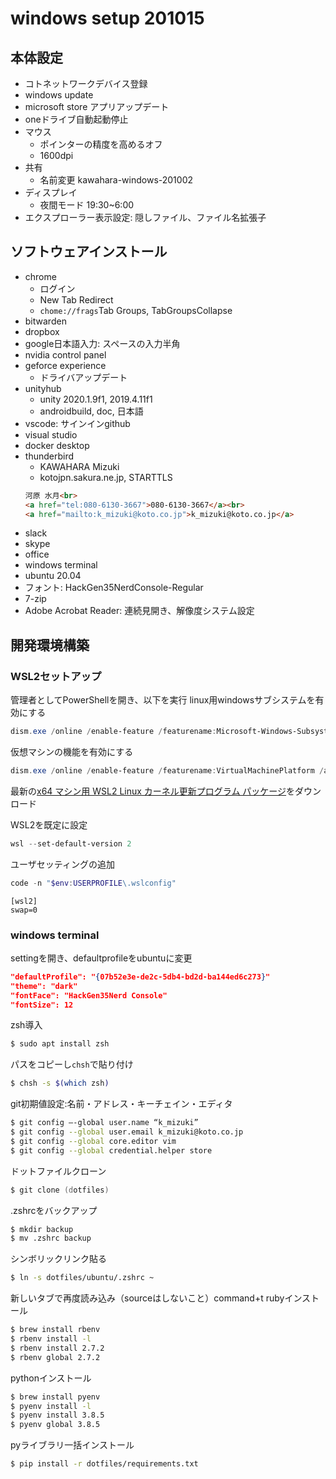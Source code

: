 # windows setup 201015

## 本体設定
* コトネットワークデバイス登録
* windows update
* microsoft store アプリアップデート
* oneドライブ自動起動停止
* マウス
    - ポインターの精度を高めるオフ
    - 1600dpi
* 共有
    - 名前変更 kawahara-windows-201002
* ディスプレイ
    - 夜間モード 19:30~6:00
* エクスプローラー表示設定: 隠しファイル、ファイル名拡張子

## ソフトウェアインストール
* chrome
    - ログイン
    - New Tab Redirect
    - `chome://frags`Tab Groups, TabGroupsCollapse
* bitwarden
* dropbox
* google日本語入力: スペースの入力半角
* nvidia control panel
* geforce experience
    - ドライバアップデート
* unityhub
    - unity 2020.1.9f1, 2019.4.11f1
    - androidbuild, doc, 日本語
* vscode: サインインgithub
* visual studio
* docker desktop
* thunderbird
    - KAWAHARA Mizuki
    - kotojpn.sakura.ne.jp, STARTTLS
    ```html
    河原 水月<br>
    <a href="tel:080-6130-3667">080-6130-3667</a><br>
    <a href="mailto:k_mizuki@koto.co.jp">k_mizuki@koto.co.jp</a>
    ```
* slack
* skype
* office
* windows terminal
* ubuntu 20.04
* フォント: HackGen35NerdConsole-Regular
* 7-zip
* Adobe Acrobat Reader: 連続見開き、解像度システム設定

## 開発環境構築

### WSL2セットアップ
管理者としてPowerShellを開き、以下を実行
linux用windowsサブシステムを有効にする
```PowerShell
dism.exe /online /enable-feature /featurename:Microsoft-Windows-Subsystem-Linux /all /norestart
```
仮想マシンの機能を有効にする
```PowerShell
dism.exe /online /enable-feature /featurename:VirtualMachinePlatform /all /norestart
```
最新の<a href="https://wslstorestorage.blob.core.windows.net/wslblob/wsl_update_x64.msi">x64 マシン用 WSL2 Linux カーネル更新プログラム パッケージ</a>をダウンロード

WSL2を既定に設定
```PowerShell
wsl --set-default-version 2
```
ユーザセッティングの追加
```PowerShell
code -n "$env:USERPROFILE\.wslconfig"
```
```.wslconfig
[wsl2]
swap=0
```

### windows terminal
settingを開き、defaultprofileをubuntuに変更
```json
"defaultProfile": "{07b52e3e-de2c-5db4-bd2d-ba144ed6c273}"
"theme": "dark"
"fontFace": "HackGen35Nerd Console"
"fontSize": 12
```

zsh導入
```bash
$ sudo apt install zsh
```
パスをコピーし`chsh`で貼り付け
```bash
$ chsh -s $(which zsh)
```

git初期値設定:名前・アドレス・キーチェイン・エディタ
```zsh
$ git config —-global user.name “k_mizuki”
$ git config --global user.email k_mizuki@koto.co.jp
$ git config --global core.editor vim
$ git config --global credential.helper store
```
ドットファイルクローン
```zsh
$ git clone (dotfiles)
```
.zshrcをバックアップ
```zsh
$ mkdir backup
$ mv .zshrc backup
```
シンボリックリンク貼る
```zsh
$ ln -s dotfiles/ubuntu/.zshrc ~
```
新しいタブで再度読み込み（sourceはしないこと）command+t
rubyインストール
```zsh
$ brew install rbenv
$ rbenv install -l
$ rbenv install 2.7.2
$ rbenv global 2.7.2
```
pythonインストール
```zsh
$ brew install pyenv
$ pyenv install -l
$ pyenv install 3.8.5
$ pyenv global 3.8.5
```
pyライブラリ一括インストール
```zsh
$ pip install -r dotfiles/requirements.txt
```
